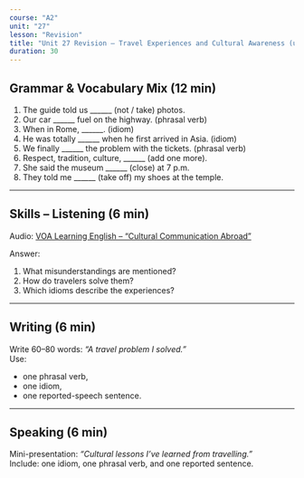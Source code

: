 ```yaml
---
course: "A2"
unit: "27"
lesson: "Revision"
title: "Unit 27 Revision – Travel Experiences and Cultural Awareness (updated)"
duration: 30
---
```


## Grammar & Vocabulary Mix (12 min)
1. The guide told us ______ (not / take) photos.  
2. Our car ______ fuel on the highway. (phrasal verb)  
3. When in Rome, ______. (idiom)  
4. He was totally ______ when he first arrived in Asia. (idiom)  
5. We finally ______ the problem with the tickets. (phrasal verb)  
6. Respect, tradition, culture, ______ (add one more).  
7. She said the museum ______ (close) at 7 p.m.  
8. They told me ______ (take off) my shoes at the temple.  

-------
## Skills – Listening (6 min)
Audio: [VOA Learning English – “Cultural Communication Abroad”](https://learningenglish.voanews.com/)  

Answer:  
1. What misunderstandings are mentioned?  
2. How do travelers solve them?  
3. Which idioms describe the experiences?  

-------
## Writing (6 min)
Write 60–80 words: *“A travel problem I solved.”*  
Use:  
- one phrasal verb,  
- one idiom,  
- one reported-speech sentence.  

-------
## Speaking (6 min)
Mini-presentation: *“Cultural lessons I’ve learned from travelling.”*  
Include: one idiom, one phrasal verb, and one reported sentence.

